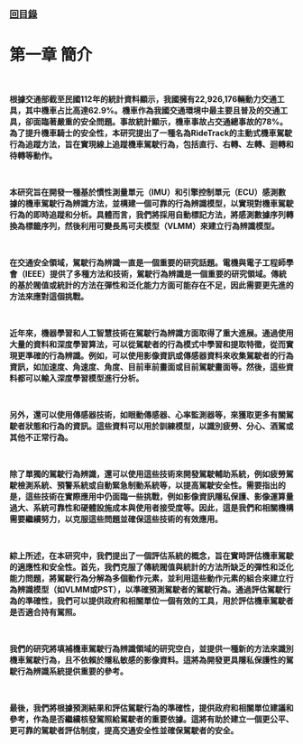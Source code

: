 ### [回目錄](../ReadMe.md)
# 第一章 簡介
 
<br>

**根據交通部截至民國112年的統計資料顯示，我國擁有22,926,176輛動力交通工具，其中機車占比高達62.9%。機車作為我國交通環境中最主要且普及的交通工具，卻面臨著嚴重的安全問題。事故統計顯示，機車事故占交通總事故的78%。為了提升機車騎士的安全性，本研究提出了一種名為RideTrack的主動式機車駕駛行為追蹤方法，旨在實現線上追蹤機車駕駛行為，包括直行、右轉、左轉、迴轉和待轉等動作。**

<br>

**本研究旨在開發一種基於慣性測量單元（IMU）和引擎控制單元（ECU）感測數據的機車駕駛行為辨識方法，並構建一個可靠的行為辨識模型，以實現對機車駕駛行為的即時追蹤和分析。具體而言，我們將採用自動標記方法，將感測數據序列轉換為標籤序列，然後利用可變長馬可夫模型（VLMM）來建立行為辨識模型。**

<br>

**在交通安全領域，駕駛行為辨識一直是一個重要的研究話題。電機與電子工程師學會（IEEE）提供了多種方法和技術，駕駛行為辨識是一個重要的研究領域。傳統的基於閥值或統計的方法在彈性和泛化能力方面可能存在不足，因此需要更先進的方法來應對這個挑戰。**

<br>

**近年來，機器學習和人工智慧技術在駕駛行為辨識方面取得了重大進展。通過使用大量的資料和深度學習算法，可以從駕駛者的行為模式中學習和提取特徵，從而實現更準確的行為辨識。例如，可以使用影像資訊或傳感器資料來收集駕駛者的行為資訊，如加速度、角速度、角度、目前車前畫面或目前駕駛畫面等。然後，這些資料都可以輸入深度學習模型進行分析。**

<br>

**另外，還可以使用傳感器技術，如眼動傳感器、心率監測器等，來獲取更多有關駕駛者狀態和行為的資訊。這些資料可以用於訓練模型，以識別疲勞、分心、酒駕或其他不正常行為。**

<br>

**除了單獨的駕駛行為辨識，還可以使用這些技術來開發駕駛輔助系統，例如疲勞駕駛檢測系統、預警系統或自動緊急制動系統等，以提高駕駛安全性。需要指出的是，這些技術在實際應用中仍面臨一些挑戰，例如影像資訊隱私保護、影像運算量過大、系統可靠性和硬體設施成本與使用者接受度等。因此，這是我們和相關機構需要繼續努力，以克服這些問題並確保這些技術的有效應用。**

<br>

**綜上所述，在本研究中，我們提出了一個評估系統的概念，旨在實時評估機車駕駛的適應性和安全性。首先，我們克服了傳統閥值與統計的方法所缺乏的彈性和泛化能力問題，將駕駛行為分解為多個動作元素，並利用這些動作元素的組合來建立行為辨識模型（如VLMM或PST），以準確預測駕駛者的駕駛行為。通過評估駕駛行為的準確性，我們可以提供政府和相關單位一個有效的工具，用於評估機車駕駛者是否適合持有駕照。**

<br>

**我們的研究將填補機車駕駛行為辨識領域的研究空白，並提供一種新的方法來識別機車駕駛行為，且不依賴於隱私敏感的影像資料。這將為開發更具隱私保護性的駕駛行為辨識系統提供重要的參考。**

<br>

**最後，我們將根據預測結果和評估駕駛行為的準確性，提供政府和相關單位建議和參考，作為是否繼續核發駕照給駕駛者的重要依據。這將有助於建立一個更公平、更可靠的駕駛者評估制度，提高交通安全性並確保駕駛者的安全。**
